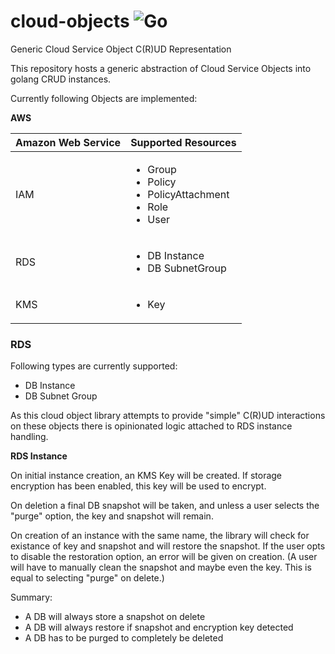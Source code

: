 # cloud-objects ![Go](https://github.com/redradrat/cloud-objects/workflows/Go/badge.svg?branch=master)
Generic Cloud Service Object C(R)UD Representation

This repository hosts a generic abstraction of Cloud Service Objects into golang CRUD instances.

Currently following Objects are implemented:

**AWS**

| Amazon Web Service | Supported Resources |
| --- | --- |
| IAM | <ul><li>Group</li><li>Policy</li><li>PolicyAttachment</li><li>Role</li><li>User</li></ul> |
| RDS | <ul><li>DB Instance</li><li>DB SubnetGroup</li></ul> |
| KMS | <ul><li>Key</li></ul> |

### RDS

Following types are currently supported:
* DB Instance 
* DB Subnet Group

As this cloud object library attempts to provide "simple" C(R)UD interactions on these 
objects there is opinionated logic attached to RDS instance handling.

**RDS Instance**

On initial instance creation, an KMS Key will be created. If storage encryption has been 
enabled, this key will be used to encrypt. 

On deletion a final DB snapshot will be taken, and unless a user selects the "purge"
option, the key and snapshot will remain.

On creation of an instance with the same name, the library will check for existance of
key and snapshot and will restore the snapshot. If the user opts to disable the 
restoration option, an error will be given on creation. (A user will have to manually
clean the snapshot and maybe even the key. This is equal to selecting "purge" on delete.)

Summary:
* A DB will always store a snapshot on delete
* A DB will always restore if snapshot and encryption key detected
* A DB has to be purged to completely be deleted